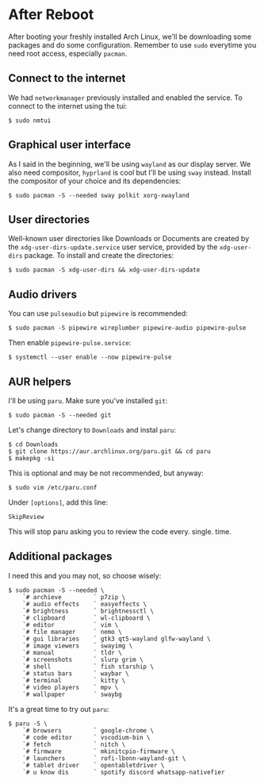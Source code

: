 # After Reboot
After booting your freshly installed Arch Linux, we'll be downloading some packages and do some configuration. Remember to use `sudo` everytime you need root access, especially `pacman`.
## Connect to the internet
We had `networkmanager` previously installed and enabled the service. To connect to the internet using the tui:
```
$ sudo nmtui
```
## Graphical user interface
As I said in the beginning, we'll be using `wayland` as our display server. We also need compositor, `hyprland` is cool but I'll be using `sway` instead. Install the compositor of your choice and its dependencies:
```
$ sudo pacman -S --needed sway polkit xorg-xwayland
```
## User directories
Well-known user directories like Downloads or Documents are created by the `xdg-user-dirs-update.service` user service, provided by the `xdg-user-dirs` package. To install and create the directories:
```
$ sudo pacman -S xdg-user-dirs && xdg-user-dirs-update
```
## Audio drivers
You can use `pulseaudio` but `pipewire` is recommended:
```
$ sudo pacman -S pipewire wireplumber pipewire-audio pipewire-pulse
```
Then enable `pipewire-pulse.service`:
```
$ systemctl --user enable --now pipewire-pulse
```
## AUR helpers
I'll be using `paru`. Make sure you've installed `git`:
```
$ sudo pacman -S --needed git
```
Let's change directory to `Downloads` and instal `paru`:
```
$ cd Downloads
$ git clone https://aur.archlinux.org/paru.git && cd paru
$ makepkg -si
```
This is optional and may be not recommended, but anyway:
```
$ sudo vim /etc/paru.conf
```
Under `[options]`, add this line:
```
SkipReview
```
This will stop paru asking you to review the code every. single. time.
## Additional packages
I need this and you may not, so choose wisely:
```
$ sudo pacman -S --needed \
    `# archieve         ` p7zip \
    `# audio effects    ` easyeffects \
    `# brightness       ` brightnessctl \
    `# clipboard        ` wl-clipboard \
    `# editor           ` vim \
    `# file manager     ` nemo \
    `# gui libraries    ` gtk3 qt5-wayland glfw-wayland \
    `# image viewers    ` swayimg \
    `# manual           ` tldr \
    `# screenshots      ` slurp grim \
    `# shell            ` fish starship \
    `# status bars      ` waybar \
    `# terminal         ` kitty \
    `# video players    ` mpv \
    `# wallpaper        ` swaybg
```
It's a great time to try out `paru`:
```
$ paru -S \
    `# browsers         ` google-chrome \
    `# code editor      ` vscodium-bin \
    `# fetch            ` nitch \
    `# firmware         ` mkinitcpio-firmware \
    `# launchers        ` rofi-lbonn-wayland-git \
    `# tablet driver    ` opentabletdriver \
    `# u know dis       ` spotify discord whatsapp-nativefier
```